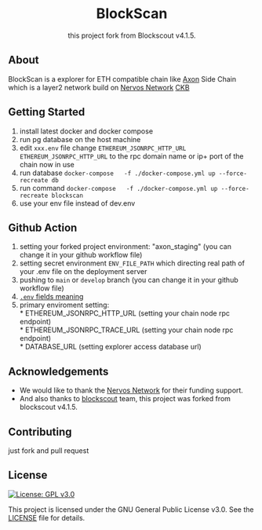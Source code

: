 <h1 align="center">BlockScan</h1>
<p align="center">this project fork from  Blockscout v4.1.5.</p>

## About
BlockScan is a explorer for ETH compatible chain like [Axon](https://github.com/nervosnetwork/axon) Side Chain which is a layer2 network build on [Nervos Network](https://www.nervos.org/) [CKB](https://github.com/nervosnetwork/ckb)
## Getting Started
  1. install latest docker and docker compose
  2. run pg database on the host machine
  3. edit `xxx.env` file change `ETHEREUM_JSONRPC_HTTP_URL` `ETHEREUM_JSONRPC_HTTP_URL`  to the rpc domain name or ip+ port of the chain now in use
  4. run database `docker-compose   -f ./docker-compose.yml up --force-recreate db`
  5. run command `docker-compose   -f ./docker-compose.yml up --force-recreate blockscan`
  6. use your env file instead of dev.env
## Github Action
  1. setting your forked project environment: "axon_staging" (you can change it in your github workflow file)
  2. setting secret environment `ENV_FILE_PATH` which directing real path of your .env file on the deployment server
  3. pushing to `main` or `develop` branch (you can change it in your github workflow file)
  4. [`.env` fields meaning](./docs/envs_means.md)
  5. primary enviroment setting:  
    * ETHEREUM_JSONRPC_HTTP_URL (setting your chain node rpc endpoint)  
    * ETHEREUM_JSONRPC_TRACE_URL (setting your chain node rpc endpoint)  
    * DATABASE_URL (setting explorer access database url)  

## Acknowledgements
- We would like to thank the [Nervos Network](https://www.nervos.org/) for their funding support.  
- And also thanks to [blockscout](https://github.com/blockscout/blockscout) team, this project was forked from blockscout v4.1.5.

## Contributing
just fork and pull request

## License
[![License: GPL v3.0](https://img.shields.io/badge/License-GPL%20v3-blue.svg)](https://www.gnu.org/licenses/gpl-3.0)

This project is licensed under the GNU General Public License v3.0. See the [LICENSE](LICENSE) file for details.
